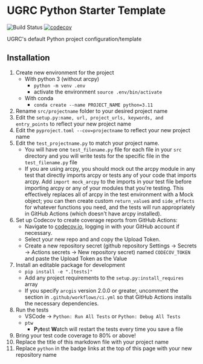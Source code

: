 # UGRC Python Starter Template

![Build Status](https://github.com/agrc/python/workflows/Push%20Events/badge.svg)
[![codecov](https://codecov.io/gh/agrc/python/branch/main/graph/badge.svg)](https://codecov.io/gh/agrc/python)

UGRC's default Python project configuration/template

## Installation

1. Create new environment for the project
   - With python 3 (without arcpy)
     - `python -m venv .env`
     - activate the environment `source .env/bin/activate`
   - With conda
     - `conda create --name PROJECT_NAME python=3.11`
1. Rename `src/projectname` folder to your desired project name
1. Edit the `setup.py:name, url, project_urls, keywords, and entry_points` to reflect your new project name
1. Edit the `pyproject.toml --cov=projectname` to reflect your new project name
1. Edit the `test_projectname.py` to match your project name.
   - You will have one `test_filename.py` file for each file in your `src` directory and you will write tests for the specific file in the `test_filename.py` file
   - If you are using arcpy, you should mock out the arcpy module in any test that directly imports arcpy or tests any of your code that imports arcpy. Add `import mock_arcpy` to the imports in your test file before importing arcpy or any of your modules that you're testing. This effectively replaces all of arcpy in the test environment with a Mock object; you can then create custom `return_value`s and `side_effects` for whatever functions you need, and the tests will run appropriately in GitHub Actions (which doesn't have arcpy installed).
1. Set up Codecov to create coverage reports from GitHub Actions:
   - Navigate to [codecov.io](https://codecov.io/gh/agrc/python), logging in with your GitHub account if necessary.
   - Select your new repo and and copy the Upload Token.
   - Create a new repository secret (github repository Settings -> Secrets -> Actions secrets -> New repository secret) named `CODECOV_TOKEN` and paste the Upload Token as the Value
1. Install an editable package for development
   - `pip install -e ".[tests]"`
   - Add any project requirements to the `setup.py:install_requires` array
   - If you specify `arcgis` version 2.0.0 or greater, uncomment the section in `.github/workflows/ci.yml` so that GitHub Actions installs the necessary dependencies.
1. Run the tests
   - VSCode -> `Python: Run All Tests` or `Python: Debug All Tests`
   - `ptw`
     - **P**y**t**est **W**atch will restart the tests every time you save a file
1. Bring your test code coverage to 80% or above!
1. Replace the title of this markdown file with your project name
1. Replace `python` in the badge links at the top of this page with your new repository name
